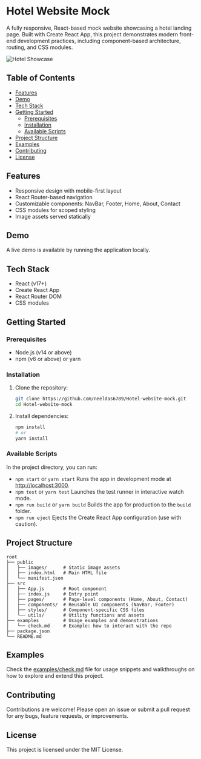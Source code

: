 # Hotel Website Mock

A fully responsive, React-based mock website showcasing a hotel landing page. Built with Create React App, this project demonstrates modern front-end development practices, including component-based architecture, routing, and CSS modules.

![Hotel Showcase](public/images/showcase.jpg)

## Table of Contents

- [Features](#features)
- [Demo](#demo)
- [Tech Stack](#tech-stack)
- [Getting Started](#getting-started)
  - [Prerequisites](#prerequisites)
  - [Installation](#installation)
  - [Available Scripts](#available-scripts)
- [Project Structure](#project-structure)
- [Examples](#examples)
- [Contributing](#contributing)
- [License](#license)

## Features

- Responsive design with mobile-first layout
- React Router-based navigation
- Customizable components: NavBar, Footer, Home, About, Contact
- CSS modules for scoped styling
- Image assets served statically

## Demo

A live demo is available by running the application locally.

## Tech Stack

- React (v17+)
- Create React App
- React Router DOM
- CSS modules

## Getting Started

### Prerequisites

- Node.js (v14 or above)
- npm (v6 or above) or yarn

### Installation

1. Clone the repository:
   ```sh
   git clone https://github.com/neeldas6789/Hotel-website-mock.git
   cd Hotel-website-mock
   ```
2. Install dependencies:
   ```sh
   npm install
   # or
   yarn install
   ```

### Available Scripts

In the project directory, you can run:

- `npm start` or `yarn start`
  Runs the app in development mode at [http://localhost:3000](http://localhost:3000).
- `npm test` or `yarn test`
  Launches the test runner in interactive watch mode.
- `npm run build` or `yarn build`
  Builds the app for production to the `build` folder.
- `npm run eject`
  Ejects the Create React App configuration (use with caution).

## Project Structure

```
root
├── public
│   ├── images/      # Static image assets
│   ├── index.html   # Main HTML file
│   └── manifest.json
├── src
│   ├── App.js       # Root component
│   ├── index.js     # Entry point
│   ├── pages/       # Page-level components (Home, About, Contact)
│   ├── components/  # Reusable UI components (NavBar, Footer)
│   ├── styles/      # Component-specific CSS files
│   └── utils/       # Utility functions and assets
├── examples         # Usage examples and demonstrations
│   └── check.md     # Example: how to interact with the repo
├── package.json
└── README.md
```

## Examples

Check the [examples/check.md](examples/check.md) file for usage snippets and walkthroughs on how to explore and extend this project.

## Contributing

Contributions are welcome! Please open an issue or submit a pull request for any bugs, feature requests, or improvements.

## License

This project is licensed under the MIT License.
